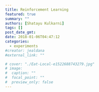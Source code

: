 ```yaml
---
title: Reinforcement Learning
featured: true
summary: ""
authors: [Shatayu Kulkarni]
tags: []
post_date_gmt:
date: 2018-01-06T04:47:12
categories:
  - experiments
#creator: jealdana
#external_link: ""

# cover: "./Eat-Local-e1522688743279.jpg"
# image:
#  caption: ""
#  focal_point: ""
#  preview_only: false
---
```


